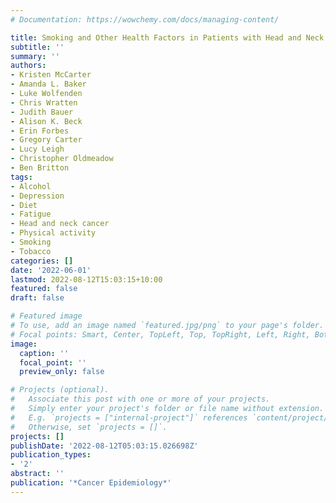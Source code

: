 ```yaml
---
# Documentation: https://wowchemy.com/docs/managing-content/

title: Smoking and Other Health Factors in Patients with Head and Neck Cancer
subtitle: ''
summary: ''
authors:
- Kristen McCarter
- Amanda L. Baker
- Luke Wolfenden
- Chris Wratten
- Judith Bauer
- Alison K. Beck
- Erin Forbes
- Gregory Carter
- Lucy Leigh
- Christopher Oldmeadow
- Ben Britton
tags:
- Alcohol
- Depression
- Diet
- Fatigue
- Head and neck cancer
- Physical activity
- Smoking
- Tobacco
categories: []
date: '2022-06-01'
lastmod: 2022-08-12T15:03:15+10:00
featured: false
draft: false

# Featured image
# To use, add an image named `featured.jpg/png` to your page's folder.
# Focal points: Smart, Center, TopLeft, Top, TopRight, Left, Right, BottomLeft, Bottom, BottomRight.
image:
  caption: ''
  focal_point: ''
  preview_only: false

# Projects (optional).
#   Associate this post with one or more of your projects.
#   Simply enter your project's folder or file name without extension.
#   E.g. `projects = ["internal-project"]` references `content/project/deep-learning/index.md`.
#   Otherwise, set `projects = []`.
projects: []
publishDate: '2022-08-12T05:03:15.026698Z'
publication_types:
- '2'
abstract: ''
publication: '*Cancer Epidemiology*'
---
```

